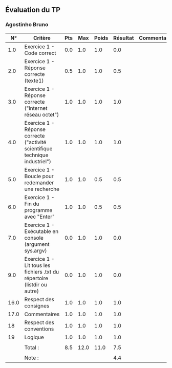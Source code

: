 ## Évaluation du TP ### Agostinho Bruno| N° | Critère | Pts | Max | Poids | Résultat | Commentaires ||----|---------|--------|-----|------|-------|--------------|| 1.0 | Exercice 1 - Code correct | 0.0 | 1.0 | 1.0 | 0.0 |  | | 2.0 | Exercice 1 - Réponse correcte (texte1) | 0.5 | 1.0 | 1.0 | 0.5 |  | | 3.0 | Exercice 1 - Réponse correcte ("internet réseau octet") | 1.0 | 1.0 | 1.0 | 1.0 |  | | 4.0 | Exercice 1 - Réponse correcte ("activité scientifique technique industriel") | 1.0 | 1.0 | 1.0 | 1.0 |  | | 5.0 | Exercice 1 - Boucle pour redemander une recherche | 1.0 | 1.0 | 0.5 | 0.5 |  | | 6.0 | Exercice 1 - Fin du programme avec "Enter" | 1.0 | 1.0 | 0.5 | 0.5 |  | | 7.0 | Exercice 1 - Exécutable en console (argument sys.argv) | 0.0 | 1.0 | 1.0 | 0.0 |  | | 9.0 | Exercice 1 - Lit tous les fichiers .txt du répertoire (listdir ou autre) | 0.0 | 1.0 | 1.0 | 0.0 |  | | 16.0 | Respect des consignes | 1.0 | 1.0 | 1.0 | 1.0 |  | | 17.0 | Commentaires | 1.0 | 1.0 | 1.0 | 1.0 |  | | 18 | Respect des conventions | 1.0 | 1.0 | 1.0 | 1.0 |  | | 19 | Logique | 1.0 | 1.0 | 1.0 | 1.0 |  | |  |  |  |  |  |  |  | |  | Total : | 8.5 | 12.0 | 11.0 | 7.5 |  | |  |  |  |  |  |  |  | |  | Note : |  |  |  | 4.4 |  | 